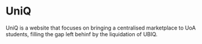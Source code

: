 # UniQ
UniQ is a website that focuses on bringing a centralised marketplace to UoA students, filling the gap left behinf by the liquidation of UBIQ.
